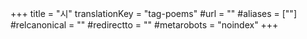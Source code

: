 +++
title = "시"
translationKey = "tag-poems"
#url = ""
#aliases = [""]
#relcanonical = ""
#redirectto = ""
#metarobots = "noindex"
+++

